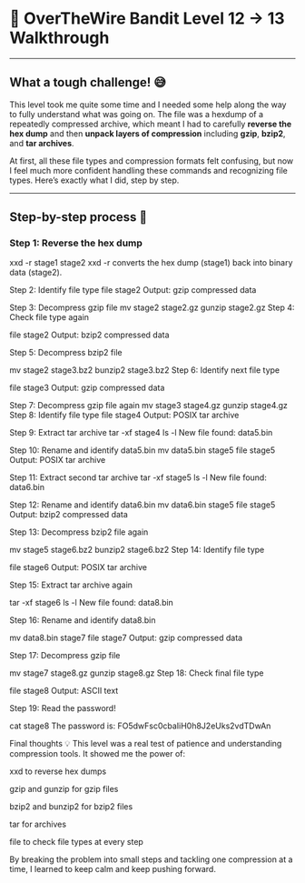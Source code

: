 # 🔐 OverTheWire Bandit Level 12 → 13 Walkthrough

---

## What a tough challenge! 😅

This level took me quite some time and I needed some help along the way to fully understand what was going on. The file was a hexdump of a repeatedly compressed archive, which meant I had to carefully **reverse the hex dump** and then **unpack layers of compression** including **gzip**, **bzip2**, and **tar archives**.

At first, all these file types and compression formats felt confusing, but now I feel much more confident handling these commands and recognizing file types. Here’s exactly what I did, step by step.

---

## Step-by-step process 🔎

### Step 1: Reverse the hex dump

xxd -r stage1 stage2
xxd -r converts the hex dump (stage1) back into binary data (stage2).

Step 2: Identify file type
file stage2
Output: gzip compressed data

Step 3: Decompress gzip file
mv stage2 stage2.gz
gunzip stage2.gz
Step 4: Check file type again

file stage2
Output: bzip2 compressed data

Step 5: Decompress bzip2 file

mv stage2 stage3.bz2
bunzip2 stage3.bz2
Step 6: Identify next file type

file stage3
Output: gzip compressed data

Step 7: Decompress gzip file again
mv stage3 stage4.gz
gunzip stage4.gz
Step 8: Identify file type
file stage4
Output: POSIX tar archive

Step 9: Extract tar archive
tar -xf stage4
ls -l
New file found: data5.bin

Step 10: Rename and identify data5.bin
mv data5.bin stage5
file stage5
Output: POSIX tar archive

Step 11: Extract second tar archive
tar -xf stage5
ls -l
New file found: data6.bin

Step 12: Rename and identify data6.bin
mv data6.bin stage5
file stage5
Output: bzip2 compressed data

Step 13: Decompress bzip2 file again

mv stage5 stage6.bz2
bunzip2 stage6.bz2
Step 14: Identify file type

file stage6
Output: POSIX tar archive

Step 15: Extract tar archive again

tar -xf stage6
ls -l
New file found: data8.bin

Step 16: Rename and identify data8.bin

mv data8.bin stage7
file stage7
Output: gzip compressed data

Step 17: Decompress gzip file

mv stage7 stage8.gz
gunzip stage8.gz
Step 18: Check final file type

file stage8
Output: ASCII text

Step 19: Read the password!

cat stage8
The password is: FO5dwFsc0cbaIiH0h8J2eUks2vdTDwAn

Final thoughts 💡
This level was a real test of patience and understanding compression tools. It showed me the power of:

xxd to reverse hex dumps

gzip and gunzip for gzip files

bzip2 and bunzip2 for bzip2 files

tar for archives

file to check file types at every step

By breaking the problem into small steps and tackling one compression at a time, I learned to keep calm and keep pushing forward.

